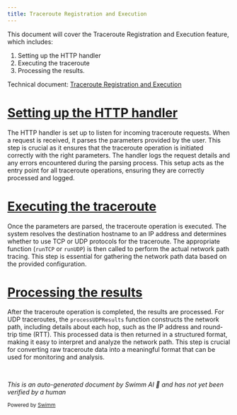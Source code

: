 ```yaml
---
title: Traceroute Registration and Execution
---
```

This document will cover the Traceroute Registration and Execution feature, which includes:

1. Setting up the HTTP handler
2. Executing the traceroute
3. Processing the results.

Technical document: <SwmLink doc-title="Traceroute Registration and Execution">[Traceroute Registration and Execution](/.swm/traceroute-registration-and-execution.ss7tfnuf.sw.md)</SwmLink>

# [Setting up the HTTP handler](https://app.swimm.io/repos/Z2l0aHViJTNBJTNBZGF0YWRvZy1hZ2VudCUzQSUzQVN3aW1tLURlbW8=/docs/ss7tfnuf#register)

The HTTP handler is set up to listen for incoming traceroute requests. When a request is received, it parses the parameters provided by the user. This step is crucial as it ensures that the traceroute operation is initiated correctly with the right parameters. The handler logs the request details and any errors encountered during the parsing process. This setup acts as the entry point for all traceroute operations, ensuring they are correctly processed and logged.

# [Executing the traceroute](https://app.swimm.io/repos/Z2l0aHViJTNBJTNBZGF0YWRvZy1hZ2VudCUzQSUzQVN3aW1tLURlbW8=/docs/ss7tfnuf#runtraceroute)

Once the parameters are parsed, the traceroute operation is executed. The system resolves the destination hostname to an IP address and determines whether to use TCP or UDP protocols for the traceroute. The appropriate function (`runTCP` or `runUDP`) is then called to perform the actual network path tracing. This step is essential for gathering the network path data based on the provided configuration.

# [Processing the results](https://app.swimm.io/repos/Z2l0aHViJTNBJTNBZGF0YWRvZy1hZ2VudCUzQSUzQVN3aW1tLURlbW8=/docs/ss7tfnuf#processudpresults)

After the traceroute operation is completed, the results are processed. For UDP traceroutes, the `processUDPResults` function constructs the network path, including details about each hop, such as the IP address and round-trip time (RTT). This processed data is then returned in a structured format, making it easy to interpret and analyze the network path. This step is crucial for converting raw traceroute data into a meaningful format that can be used for monitoring and analysis.

&nbsp;

*This is an auto-generated document by Swimm AI 🌊 and has not yet been verified by a human*

<SwmMeta version="3.0.0" repo-id="Z2l0aHViJTNBJTNBZGF0YWRvZy1hZ2VudCUzQSUzQVN3aW1tLURlbW8=" repo-name="datadog-agent"><sup>Powered by [Swimm](/)</sup></SwmMeta>
